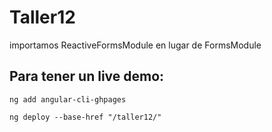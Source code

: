 # Taller12

importamos ReactiveFormsModule en lugar de FormsModule


## Para tener un live demo:
```
ng add angular-cli-ghpages
```
```
ng deploy --base-href "/taller12/"
```

